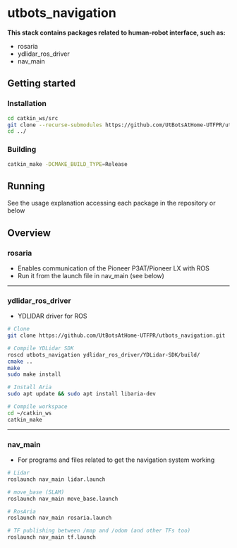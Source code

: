 # utbots_navigation

**This stack contains packages related to human-robot interface, such as:**

- rosaria
- ydlidar_ros_driver
- nav_main

## Getting started

### Installation

```bash
cd catkin_ws/src
git clone --recurse-submodules https://github.com/UtBotsAtHome-UTFPR/utbots_voice.git
cd ../
```

### Building

```bash
catkin_make -DCMAKE_BUILD_TYPE=Release
```

## Running

See the usage explanation accessing each package in the repository or below

## Overview

### rosaria

- Enables communication of the Pioneer P3AT/Pioneer LX with ROS
- Run it from the launch file in nav_main (see below)

---

### ydlidar_ros_driver

- YDLIDAR driver for ROS

```bash
# Clone
git clone https://github.com/UtBotsAtHome-UTFPR/utbots_navigation.git

# Compile YDLidar SDK
roscd utbots_navigation ydlidar_ros_driver/YDLidar-SDK/build/
cmake ..
make
sudo make install

# Install Aria
sudo apt update && sudo apt install libaria-dev

# Compile workspace
cd ~/catkin_ws
catkin_make
```

---

### nav_main

- For programs and files related to get the navigation system working

```bash
# Lidar
roslaunch nav_main lidar.launch

# move_base (SLAM)
roslaunch nav_main move_base.launch

# RosAria
roslaunch nav_main rosaria.launch

# TF publishing between /map and /odom (and other TFs too)
roslaunch nav_main tf.launch
```
